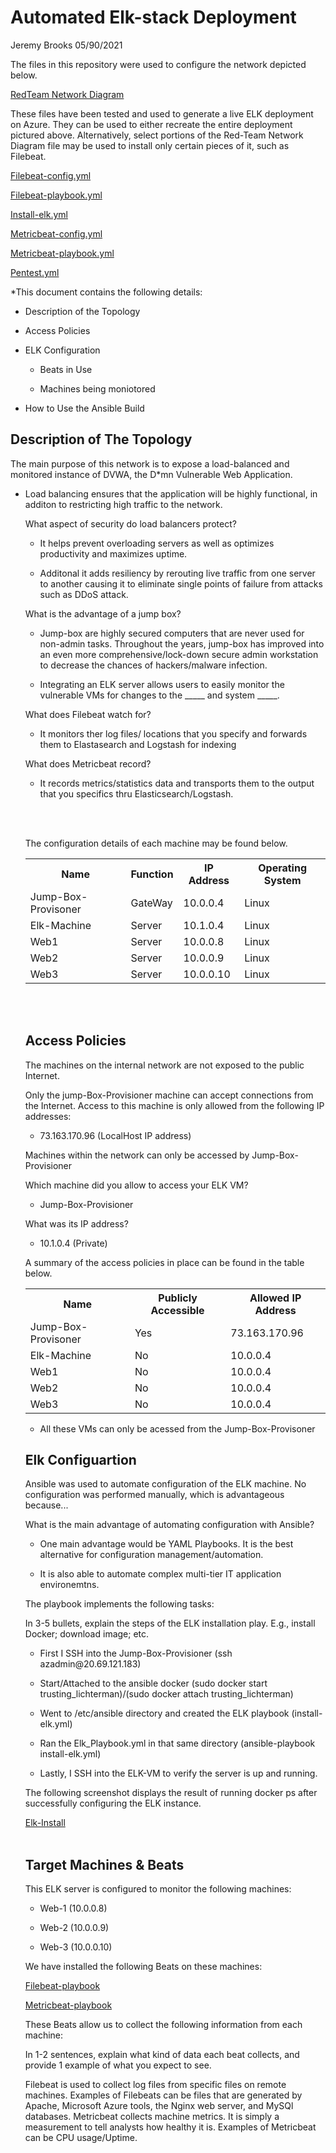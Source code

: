 # Automated Elk-stack Deployment
Jeremy Brooks 05/90/2021

<p>The files in this repository were used to configure the network depicted below.</p>

<a href="https://github.com/jbrooks417/Elk-stack-/blob/main/Diagrams/Capture4.PNG"> RedTeam Network Diagram</a>

<p>These files have been tested and used to generate a live ELK deployment on Azure. They can be used to either recreate the entire deployment pictured above. Alternatively, select portions of the Red-Team Network Diagram file may be used to install only certain pieces of it, such as Filebeat.</p>

<a href="https://github.com/jbrooks417/Elk-stack-/blob/main/Ansible/filebeat-config.yml"> Filebeat-config.yml</a>

<a href="https://github.com/jbrooks417/Elk-stack-/blob/main/Ansible/filebeat-playbook%20.yml"> Filebeat-playbook.yml</a>

<a href="https://github.com/jbrooks417/Elk-stack-/blob/main/Ansible/install-elk.yml"> Install-elk.yml</a>

<a href="https://github.com/jbrooks417/Elk-stack-/blob/main/Ansible/metricbeat-configuration.yml"> Metricbeat-config.yml</a>

<a href="https://github.com/jbrooks417/Elk-stack-/blob/main/Ansible/metricbeat-playbook.yml"> Metricbeat-playbook.yml</a>

<a href="https://github.com/jbrooks417/Elk-stack-/blob/main/Ansible/pentest.yml"> Pentest.yml</a> 

<p>*This document contains the following details:</p>
<ul>
  
  <p><li>Description of the Topology</li></p>
  
  <p><li>Access Policies</li></p>
  
  <p><li>ELK Configuration</li></p>
  
  <p><ul><li>Beats in Use</li></p>
  
  <li>Machines being moniotored</li></ul>
    
<p><li>How to Use the Ansible Build</li></p>
</ul>  
<p><h2>Description of The Topology</h2></p>
<p>The main purpose of this network is to expose a load-balanced and monitored instance of DVWA, the D*mn Vulnerable Web Application.</p>
<ul>
<p><li>Load balancing ensures that the application will be highly functional, in additon to restricting high traffic to the network.</li></p>
 
<p>What aspect of security do load balancers protect?</p>

<p><ul><li>It helps prevent overloading servers as well as optimizes productivity and maximizes uptime.</li></ul></p>

<p><ul><li>Additonal it adds resiliency by rerouting live traffic from one server to another causing it to eliminate single points of failure from attacks such as DDoS attack.
</li></ul></p>

<p>What is the advantage of a jump box?</p>
<ul>
 <p><li>Jump-box are highly secured computers that are never used for non-admin tasks. Throughout the years, jump-box has improved into an even more comprehensive/lock-down secure admin workstation to decrease the chances of hackers/malware infection.</li></p>

<p><li>Integrating an ELK server allows users to easily monitor the vulnerable VMs for changes to the _____ and system _____.</li></p>
</ul>
<p>What does Filebeat watch for?</p>
<ul>
<p><li>It monitors ther log files/ locations that you specify and forwards them to Elastasearch and Logstash for indexing</li></p>
</ul>
<p>What does Metricbeat record?</p>
<p><ul><li>It records metrics/statistics data and transports them to the output that you specifics thru Elasticsearch/Logstash.</li></ul></p>
<br></br>
<p>The configuration details of each machine may be found below.</p>

<table style="width:100%">
  <tr>
    <th>Name</th>
    <th>Function</th>
    <th>IP Address</th>
    <th>Operating System</th>
  </tr>
   <tr>
     <td>Jump-Box-Provisoner</td>
     <td>GateWay</td>
     <td>10.0.0.4</td>
     <td>Linux</td>
  </tr>  
   <tr>
     <td>Elk-Machine</td>
     <td>Server</td>
     <td>10.1.0.4</td>
     <td>Linux</td>
  </tr>
   <tr>
     <td>Web1</td>
     <td>Server</td>
     <td>10.0.0.8</td>
     <td>Linux</td>
  </tr>
   <tr>
     <td>Web2</td>
     <td>Server</td>
     <td>10.0.0.9</td>
     <td>Linux</td>
  </tr>
  <tr>
     <td>Web3</td>
     <td>Server</td>
     <td>10.0.0.10</td>
     <td>Linux</td>
  </tr>
</table>  


<br></br>

<h2>Access Policies</h2>
<p>The machines on the internal network are not exposed to the public Internet.</p>

<p>Only the jump-Box-Provisioner machine can accept connections from the Internet.
Access to this machine is only allowed from the following IP addresses:</p>

<ul>
<p><li>73.163.170.96 (LocalHost IP address)</li></p>
</ul>

<p>Machines within the network can only be accessed by Jump-Box-Provisioner</p>

<p>Which machine did you allow to access your ELK VM?</p>
<ul>
<p><li>Jump-Box-Provisioner</li></p>
</ul>
<p>What was its IP address?</p>
<ul>
<p><li>10.1.0.4 (Private)</li></p>
</ul>  
<p>A summary of the access policies in place can be found in the table below.</p>
   
 <table style="width:100%">
  <tr>
    <th>Name</th>
    <th>Publicly Accessible</th>
    <th>Allowed IP Address</th>
    
  </tr>
   <tr>
     <td>Jump-Box-Provisoner</td>
     <td>Yes</td>
     <td>73.163.170.96</td>
  </tr>  
   <tr>
     <td>Elk-Machine</td>
     <td>No</td>
     <td>10.0.0.4</td>
  </tr>
   <tr>
     <td>Web1</td>
     <td>No</td>
     <td>10.0.0.4</td>
  </tr>
   <tr>
     <td>Web2</td>
     <td>No</td>
     <td>10.0.0.4</td>
  </tr>
  <tr>
     <td>Web3</td>
     <td>No</td>
     <td>10.0.0.4</td>
  </tr>
</table>     
<p><ul><li>All these VMs can only be acessed from the Jump-Box-Provisoner</li></ul></p>

<h2>Elk Configuartion</h2>
<p>Ansible was used to automate configuration of the ELK machine. No configuration was performed manually, which is advantageous because...</p>

<p>What is the main advantage of automating configuration with Ansible?</p>
<ul>
<p><li>One main advantage would be YAML Playbooks. It is the best alternative for configuration management/automation.</li></p>
<p><li>It is also able to automate complex multi-tier IT application environemtns.</li></p>
 </ul> 
<p>The playbook implements the following tasks:</p>

<p>In 3-5 bullets, explain the steps of the ELK installation play. E.g., install Docker; download image; etc.</p>
<ul>
<p><li>First I SSH into the Jump-Box-Provisioner (ssh azadmin@20.69.121.183)</li></p>
<p><li>Start/Attached to the ansible docker (sudo docker start trusting_lichterman)/(sudo docker attach trusting_lichterman)</li></p>
<p><li>Went to /etc/ansible directory and created the ELK playbook (install-elk.yml)</li></p>
<p><li>Ran the Elk_Playbook.yml in that same directory (ansible-playbook install-elk.yml)</li></p>
<p><li>Lastly, I SSH into the ELK-VM to verify the server is up and running.</li></p>
</ul> 
<p>The following screenshot displays the result of running docker ps after successfully configuring the ELK instance.</p>
<a href="https://github.com/jbrooks417/Elk-stack-/blob/main/Linux/Capture5.PNG"> Elk-Install</a>
<br></br>
<h2>Target Machines & Beats</h2>
<p>This ELK server is configured to monitor the following machines:</p>
<ul>
<p><li>Web-1 (10.0.0.8)</li></p>
<p><li>Web-2 (10.0.0.9)</li></p>
<p><li>Web-3 (10.0.0.10)</li></p>
</ul>
<p>We have installed the following Beats on these machines:</p>

<a href="https://github.com/jbrooks417/Elk-stack-/blob/main/Linux/Capture6.PNG"> Filebeat-playbook</a>

<a href="https://github.com/jbrooks417/Elk-stack-/blob/main/Linux/Capture7.PNG"> Metricbeat-playbook</a>

<p>These Beats allow us to collect the following information from each machine:</p>

<p>In 1-2 sentences, explain what kind of data each beat collects, and provide 1 example of what you expect to see.</p>

<p>Filebeat is used to collect log files from specific files on remote machines. Examples of Filebeats can be files that are generated by Apache, Microsoft Azure tools, the Nginx web server, and MySQl databases. Metricbeat collects machine metrics. It is simply a measurement to tell analysts how healthy it is. Examples of Metricbeat can be CPU usage/Uptime.</p>
